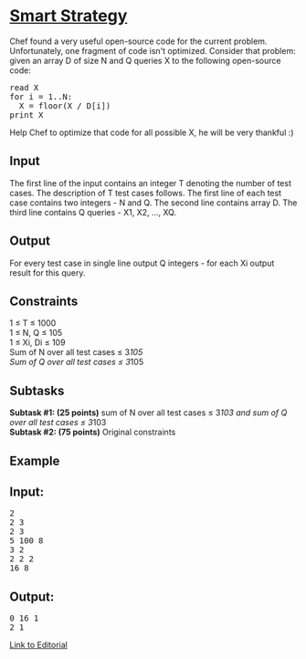 # [Smart Strategy](https://www.codechef.com/LTIME54/problems/SMRSTR)

Chef found a very useful open-source code for the current problem. Unfortunately, one fragment of code isn't optimized. Consider that problem: given an array D of size N and Q queries X to the following open-source code:</br>

<pre>
read X
for i = 1..N:
  X = floor(X / D[i])
print X
</pre>
Help Chef to optimize that code for all possible X, he will be very thankful :)</br>

## Input
The first line of the input contains an integer T denoting the number of test cases. The description of T test cases follows. The first line of each test case contains two integers - N and Q. The second line contains array D. The third line contains Q queries - X1, X2, ..., XQ.</br>
 
## Output
For every test case in single line output Q integers - for each Xi output result for this query.</br>
 
## Constraints
1 ≤ T ≤ 1000</br>
1 ≤ N, Q ≤ 105</br>
1 ≤ Xi, Di ≤ 109</br>
Sum of N over all test cases ≤ 3*105</br>
Sum of Q over all test cases ≤ 3*105</br>
 
## Subtasks
**Subtask #1: (25 points)** sum of N over all test cases ≤ 3*103 and sum of Q over all test cases ≤ 3*103</br>
**Subtask #2: (75 points)** Original constraints</br>

## Example
## Input:
<pre>
2
2 3
2 3
5 100 8
3 2
2 2 2
16 8
</pre>

## Output:
<pre>
0 16 1
2 1
</pre>

[Link to Editorial](https://discuss.codechef.com/problems/SMRSTR)
